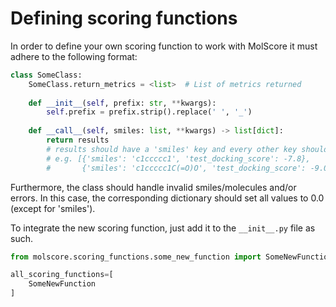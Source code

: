 # Defining scoring functions

In order to define your own scoring function to work with MolScore it must adhere to the following format:

``` python
class SomeClass:
    SomeClass.return_metrics = <list>  # List of metrics returned
    
    def __init__(self, prefix: str, **kwargs):
        self.prefix = prefix.strip().replace(' ', '_')
    
    def __call__(self, smiles: list, **kwargs) -> list[dict]:
        return results  
        # results should have a 'smiles' key and every other key should be '<prefix>_<return_metric>'
        # e.g. [{'smiles': 'c1ccccc1', 'test_docking_score': -7.8},
        #       {'smiles': 'c1ccccc1C(=O)O', 'test_docking_score': -9.0]
```

Furthermore, the class should handle invalid smiles/molecules and/or errors.
In this case, the corresponding dictionary should set all values to 0.0 (except for 'smiles').

To integrate the new scoring function, just add it to the `__init__.py` file as such.

```python
from molscore.scoring_functions.some_new_function import SomeNewFunction

all_scoring_functions=[
    SomeNewFunction
]
```